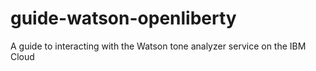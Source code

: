 # guide-watson-openliberty
A guide to interacting with the Watson tone analyzer service on the IBM Cloud
